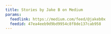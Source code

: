 ```yaml
---
title: Stories by Jake B on Medium
params:
  feedlink: https://medium.com/feed/@jakeb0x
  feedid: 47ea4eeb9d9bd9954c8f8de137cab958
---
```

